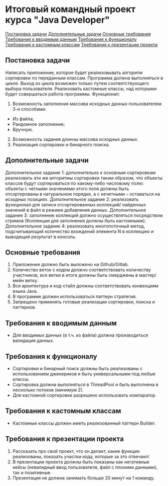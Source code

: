 # Итоговый командный проект курса "Java Developer"
[Постановка задачи](https://github.com/YuriyVelikotskiy/Aston-72-Group-5?tab=readme-ov-file#постановка-задачи)
[Дополнительные задачи](https://github.com/YuriyVelikotskiy/Aston-72-Group-5?tab=readme-ov-file#дополнительные-задачи)
[Основные требования](https://github.com/YuriyVelikotskiy/Aston-72-Group-5?tab=readme-ov-file#основные-требования)
[Требования к вводимым данным](https://github.com/YuriyVelikotskiy/Aston-72-Group-5?tab=readme-ov-file#требования-к-вводимым-данным)
[Требования к функционалу](https://github.com/YuriyVelikotskiy/Aston-72-Group-5?tab=readme-ov-file#требования-к-функционалу)
[Требования к кастомным классам](https://github.com/YuriyVelikotskiy/Aston-72-Group-5?tab=readme-ov-file#требования-к-кастомным-классам)
[Требования к презентации проекта](https://github.com/YuriyVelikotskiy/Aston-72-Group-5?tab=readme-ov-file#требования-к-презентации-проекта)

## Постановка задачи
Написать приложение, которое будет реализовывать алгоритм сортировки по переданным классам. Программа должна выполняться в цикле. Выход из цикла возможен только путем соответствующего выбора пользователя. Реализовать кастомные классы, над которыми будет совершаться работа программы.
Функционал:
1) Возможность заполнения массива исходных данных пользователем 3-я способами:
- Из файла;
- Рандомное заполнение;
- Вручную.
2) Возможность задания длинны массива исходных данных.
3) Реализация сортировки и бинарного поиска.

## Дополнительные задачи
Дополнительное задание 1: дополнительно к основным сортировкам реализовать эти же алгоритмы сортировки таким образом, что объекты классов будут сортироваться по какому-либо числовому полю: объекты с четными значениями этого поля должны быть отсортированы в натуральном порядке, а с нечетными – оставаться на исходных позициях.
Дополнительное задание 2: реализовать функционал для записи отсортированных коллекций/ найденных значений в файл в режиме добавления данных.
Дополнительное задание 3: заполнение коллекций должно осуществляться посредством стримов (Коллекции для заполнения должны быть кастомными).
Дополнительное задание 4: реализовать многопоточный метод, подсчитывающий количество вхождений элемента N в коллекцию и выводящий результат в консоль.

## Основные требования
1) Приложение должно быть выложено на Github/Gitlab.
2) Количество веток с кодом должно соответствовать количеству участников, все ветки в итоге должны быть смерджены в мастер/мейн ветку.
3) Вся архитектура и код-стайл должны соответствовать конвенциям языка Java.
4) В программе должен использоваться паттерн стратегия.
5) Запрещено применять готовые реализации сортировки, поиска и паттернов.

## Требования к вводимым данным
- Для вводимых данных (в т.ч. из файла) должна производиться валидация данных.

## Требования к функционалу 
- Сортировки и бинарный поиск должны быть реализованы с использованием дженериков и быть универсальными под любые классы.
- Сортировка должна выполняться в ThreadPool и быть выполнена в несколько потоков (минимум 2).
- Для кастомной сортировки разрешено использовать компаратор

## Требования к кастомным классам
- Кастомные классы должен иметь реализованный паттерн Builder.

## Требования к презентации проекта
1) Рассказать про свой проект, что он делает, какие функции реализованы, показать участки кода, которые за это отвечают.
2) В презентации проекта должны быть показаны как негативные кейсы (невалидный ввод пользователя, файл с плохими данными), так и позитивные.
3) Презентация не должна занимать больше 20 минут на 1 команду.
